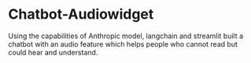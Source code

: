 # Chatbot-Audiowidget
Using the capabilities of Anthropic model, langchain and streamlit built a chatbot with an audio feature which helps people who cannot read but could hear and understand.

